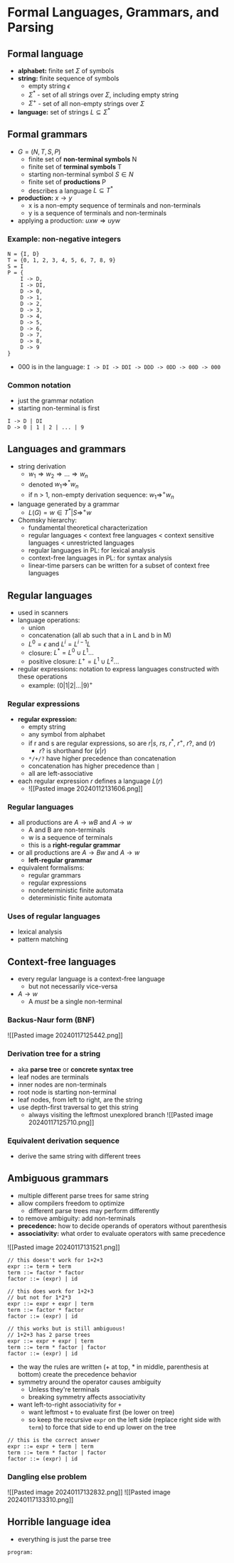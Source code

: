 # Formal Languages, Grammars, and Parsing

## Formal language
- **alphabet:** finite set $\Sigma$ of symbols
- **string:** finite sequence of symbols
    - empty string $\epsilon$
    - $\Sigma^*$ - set of all strings over $\Sigma$, including empty string
    - $\Sigma^+$ - set of all non-empty strings over $\Sigma$
- **language:** set of strings $L \subseteq \Sigma^*$

## Formal grammars
- $G = (N, T, S, P)$
    - finite set of **non-terminal symbols** N
    - finite set of **terminal symbols** T
    - starting non-terminal symbol $S \in N$
    - finite set of **productions** P
    - describes a language $L \subseteq T^*$
- **production:** $x \rightarrow y$
    - x is a non-empty sequence of terminals and non-terminals
    - y is a sequence of terminals and non-terminals
- applying a production: $uxw \Rightarrow uyw$

### Example: non-negative integers
```
N = {I, D}
T = {0, 1, 2, 3, 4, 5, 6, 7, 8, 9}
S = I
P = {
    I -> D,
    I -> DI,
    D -> 0,
    D -> 1,
    D -> 2,
    D -> 3,
    D -> 4,
    D -> 5,
    D -> 6,
    D -> 7,
    D -> 8,
    D -> 9
}
```

- 000 is in the language: `I -> DI -> DDI -> DDD -> 0DD -> 00D -> 000`

### Common notation
- just the grammar notation
- starting non-terminal is first
```
I -> D | DI
D -> 0 | 1 | 2 | ... | 9
```

## Languages and grammars
- string derivation
    - $w_1 \Rightarrow w_2 \Rightarrow ... \Rightarrow w_n$
    - denoted $w_1 \Rightarrow^* w_n$
    - if n > 1, non-empty derivation sequence: $w_1 \Rightarrow^+ w_n$
- language generated by a grammar
    - $L(G) = {w \in T^* | S \Rightarrow^+ w}$
- Chomsky hierarchy:
    - fundamental theoretical characterization
    - regular languages < context free languages < context sensitive languages < unrestricted languages
    - regular languages in PL: for lexical analysis
    - context-free languages in PL: for syntax analysis
    - linear-time parsers can be written for a subset of context free languages

## Regular languages
- used in scanners
- language operations:
    - union
    - concatenation (all ab such that a in L and b in M)
    - $L^0 = {\epsilon}$ and $L^i = L^{i-1}L$
    - closure: $L^* = L^0 \cup L^1 ...$
    - positive closure: $L^+ = L^1 \cup L^2 ...$
- regular expressions: notation to express languages constructed with these operations
    - example: $(0|1|2|...|9)^+$

### Regular expressions
- **regular expression:**
    - empty string
    - any symbol from alphabet
    - if r and s are regular expressions, so are $r|s$, $rs$, $r^*$, $r^+$, $r?$, and $(r)$
        - $r?$ is shorthand for $(\epsilon | r)$
    - `*/+/?` have higher precedence than concatenation
    - concatenation has higher precedence than `|`
    - all are left-associative
- each regular expression $r$ defines a language $L(r)$
    - ![[Pasted image 20240112131606.png]]

### Regular languages
- all productions are $A \rightarrow wB$ and $A \rightarrow w$
    - A and B are non-terminals
    - w is a sequence of terminals
    - this is a **right-regular grammar**
- or all productions are $A \rightarrow Bw$ and $A \rightarrow w$
    - **left-regular grammar**
- equivalent formalisms:
    - regular grammars
    - regular expressions
    - nondeterministic finite automata
    - deterministic finite automata

### Uses of regular languages
- lexical analysis
- pattern matching

## Context-free languages
- every regular language is a context-free language
    - but not necessarily vice-versa
- $A \rightarrow w$
    - A *must* be a single non-terminal

### Backus-Naur form (BNF)
![[Pasted image 20240117125442.png]]

### Derivation tree for a string
- aka **parse tree** or **concrete syntax tree**
- leaf nodes are terminals
- inner nodes are non-terminals
- root node is starting non-terminal
- leaf nodes, from left to right, are the string
- use depth-first traversal to get this string
    - always visiting the leftmost unexplored branch
![[Pasted image 20240117125710.png]]

### Equivalent derivation sequence
- derive the same string with different trees

## Ambiguous grammars
- multiple different parse trees for same string
- allow compilers freedom to optimize
    - different parse trees may perform differently
- to remove ambiguity: add non-terminals
- **precedence:** how to decide operands of operators without parenthesis
- **associativity:** what order to evaluate operators with same precedence

![[Pasted image 20240117131521.png]]

```
// this doesn't work for 1+2+3
expr ::= term + term
term ::= factor * factor
factor ::= (expr) | id
```

```
// this does work for 1+2+3
// but not for 1*2*3
expr ::= expr + expr | term
term ::= factor * factor
factor ::= (expr) | id
```

```
// this works but is still ambiguous!
// 1+2+3 has 2 parse trees
expr ::= expr + expr | term
term ::= term * factor | factor
factor ::= (expr) | id
```

- the way the rules are written (+ at top,  \* in middle, parenthesis at bottom) create the precedence behavior
- symmetry around the operator causes ambiguity
    - Unless they're terminals
    - breaking symmetry affects associativity
- want left-to-right associativity for `+`
    - want leftmost `+` to evaluate first (be lower on tree)
    - so keep the recursive `expr` on the left side (replace right side with `term`) to force that side to end up lower on the tree

```
// this is the correct answer
expr ::= expr + term | term
term ::= term * factor | factor
factor ::= (expr) | id
```

### Dangling else problem
![[Pasted image 20240117132832.png]]
![[Pasted image 20240117133310.png]]
## Horrible language idea
- everything is just the parse tree
```
program: 
```